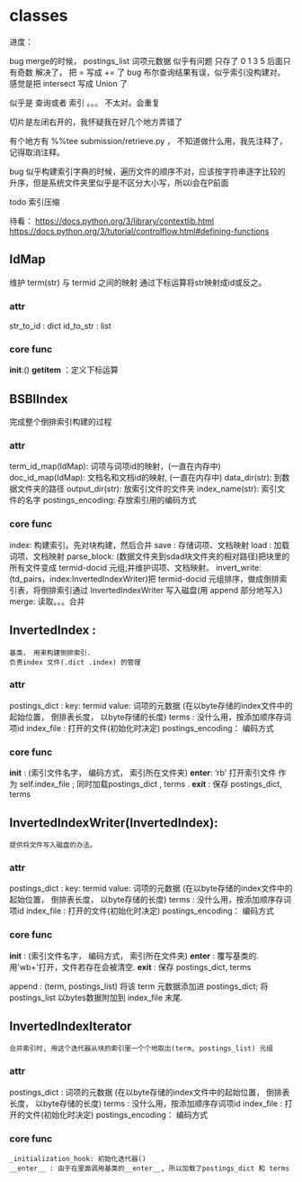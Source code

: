 
<!-- markdownlint-disable MD024 -->
# classes

进度：

 bug merge的时候， 
    postings_list 词项元数据 似乎有问题
    只存了 0 1  3  5 后面只有奇数
    解决了， 把 = 写成 += 了
bug 布尔查询结果有误，似乎索引没构建对。
    感觉是把 intersect 写成 Union 了

 似乎是 查询或者 索引 。。。 不太对。会重复

切片是左闭右开的，我怀疑我在好几个地方弄错了

 有个地方有 %%tee submission/retrieve.py ， 不知道做什么用，我先注释了，记得取消注释。

bug 似乎构建索引字典的时候，遍历文件的顺序不对，应该按字符串逐字比较的升序，但是系统文件夹里似乎是不区分大小写，所以i会在P前面


todo 索引压缩


待看：
    https://docs.python.org/3/library/contextlib.html
    https://docs.python.org/3/tutorial/controlflow.html#defining-functions


## IdMap 

维护 term(str) 与 termid 之间的映射
通过下标运算将str映射成id或反之。

### attr

str_to_id : dict
id_to_str : list

### core func

__init__:()
__getitem__ ：定义下标运算

## BSBIIndex

完成整个倒排索引构建的过程

### attr

term_id_map(IdMap): 词项与词项id的映射，(一直在内存中)
doc_id_map(IdMap): 文档名和文档id的映射, (一直在内存中)
data_dir(str): 到数据文件夹的路径
output_dir(str): 放索引文件的文件夹
index_name(str): 索引文件的名字
postings_encoding: 存放索引用的编码方式  

### core func 

index: 
    构建索引。先对块构建，然后合并
save : 
    存储词项、文档映射
load : 
    加载词项、文档映射
parse_block: 
    (数据文件夹到sdad块文件夹的相对路径)把块里的所有文件变成 termid-docid 元组;并维护词项、文档映射。
invert_write: 
    (td_pairs，index:InvertedIndexWriter)把 termid-docid 元组排序，做成倒排索引表，将倒排索引通过 InvertedIndexWriter 写入磁盘(用 append 部分地写入)
merge: 
    读取。。。合并

## InvertedIndex : 

    基类， 用来构建倒排索引.
    负责index 文件(.dict .index) 的管理

### attr

postings_dict : 
    key: termid
    value: 词项的元数据
    (在以byte存储的index文件中的起始位置，
    倒排表长度，
    以byte存储的长度)
terms : 
    没什么用，按添加顺序存词项id
index_file : 
    打开的文件(初始化时决定)
postings_encoding：
    编码方式

### core func

__init__ : 
    (索引文件名字， 编码方式， 索引所在文件夹)
__enter__: 
    ‘rb’ 打开索引文件 作为 self.index_file ;
        同时加载postings_dict , terms . 
__exit__ : 
    保存 postings_dict, terms

## InvertedIndexWriter(InvertedIndex): 

    提供将文件写入磁盘的办法。

### attr

postings_dict : 
    key: termid
    value: 词项的元数据
    (在以byte存储的index文件中的起始位置，
    倒排表长度，
    以byte存储的长度)
terms : 
    没什么用，按添加顺序存词项id
index_file : 
    打开的文件(初始化时决定)
postings_encoding：
    编码方式


### core func

__init__ : 
    (索引文件名字， 编码方式， 索引所在文件夹)
__enter__ :
    覆写基类的. 用'wb+'打开，文件若存在会被清空.
__exit__ : 
    保存 postings_dict, terms

append : 
    (term, postings_list) 将该 term 元数据添加进 postings_dict; 将 postings_list 以bytes数据附加到 index_file 末尾.


## InvertedIndexIterator 

    合并索引时, 用这个迭代器从块的索引里一个个地取出(term, postings_list) 元组

### attr

postings_dict : 
    词项的元数据
    (在以byte存储的index文件中的起始位置，
    倒排表长度，
    以byte存储的长度)
terms : 
    没什么用，按添加顺序存词项id
index_file : 
    打开的文件(初始化时决定)
postings_encoding：
    编码方式

### core func

    _initialization_hook: 初始化迭代器()
    __enter__ : 由于在里面调用基类的__enter__, 所以加载了postings_dict 和 terms




<!-- markdownlint-enable MD024 -->